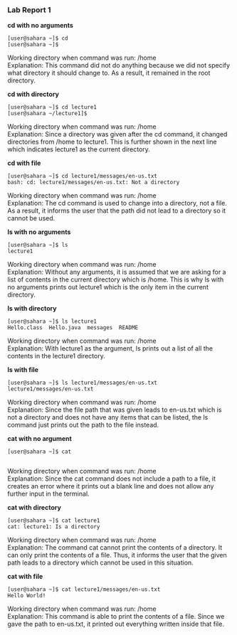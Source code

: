 ### Lab Report 1

**cd with no arguments**
```
[user@sahara ~]$ cd
[user@sahara ~]$ 
```
Working directory when command was run: /home  
Explanation: This command did not do anything because we did not specify what directory it should change to. As a result, it remained in the root directory.

**cd with directory**
```
[user@sahara ~]$ cd lecture1
[user@sahara ~/lecture1]$
```
Working directory when command was run: /home  
Explanation: Since a directory was given after the cd command, it changed directories from /home to lecture1. This is further shown in the next line which indicates lecture1 as the current directory.

**cd with file**
```
[user@sahara ~]$ cd lecture1/messages/en-us.txt
bash: cd: lecture1/messages/en-us.txt: Not a directory
```
Working directory when command was run: /home  
Explanation: The cd command is used to change into a directory, not a file. As a result, it informs the user that the path did not lead to a directory so it cannot be used.


**ls with no arguments**
```
[user@sahara ~]$ ls
lecture1
```
Working directory when command was run: /home  
Explanation: Without any arguments, it is assumed that we are asking for a list of contents in the current directory which is /home. This is why ls with no arguments prints out lecture1 which is the only item in the current directory.

**ls with directory**
```
[user@sahara ~]$ ls lecture1
Hello.class  Hello.java  messages  README
```
Working directory when command was run: /home  
Explanation: With lecture1 as the argument, ls prints out a list of all the contents in the lecture1 directory.  

**ls with file**
```
[user@sahara ~]$ ls lecture1/messages/en-us.txt
lecture1/messages/en-us.txt
```
Working directory when command was run: /home  
Explanation: Since the file path that was given leads to en-us.txt which is not a directory and does not have any items that can be listed, the ls command just prints out the path to the file instead.

**cat with no argument**
```
[user@sahara ~]$ cat


```
Working directory when command was run: /home  
Explanation: Since the cat command does not include a path to a file, it creates an error where it prints out a blank line and does not allow any further input in the terminal.

**cat with directory**
```
[user@sahara ~]$ cat lecture1
cat: lecture1: Is a directory
```
Working directory when command was run: /home  
Explanation: The command cat cannot print the contents of a directory. It can only print the contents of a file. Thus, it informs the user that the given path leads to a directory which cannot be used in this situation.

**cat with file**
```
[user@sahara ~]$ cat lecture1/messages/en-us.txt
Hello World!
```
Working directory when command was run: /home  
Explanation: This command is able to print the contents of a file. Since we gave the path to en-us.txt, it printed out everything written inside that file.
